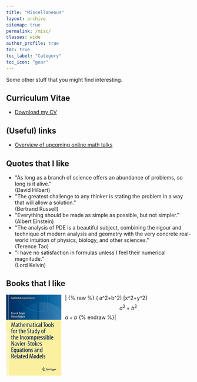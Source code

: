 ```yaml
---
title: "Miscellaneous"
layout: archive
sitemap: true
permalink: /misc/
classes: wide
author_profile: true
toc: true
toc_label: "Category"
toc_icon: "gear"
---
```


Some other stuff that you might find interesting.

## Curriculum Vitae
- [Download my CV](/assets/CV.pdf)


## (Useful) links
- [Overview of upcoming online math talks](https://researchseminars.org/)

## Quotes that I like
- "As long as a branch of science offers an abundance of problems, so long is
it alive."  <br /> (David Hilbert)
- "The greatest challenge to any thinker is stating the problem in a way that
will allow a solution." <br /> (Bertrand Russell)
- "Everything should be made as simple as possible, but not simpler." <br /> (Albert Einstein)
- "The analysis of PDE is a beautiful subject, combining the rigour and technique of modern analysis and geometry with the very concrete real-world
intuition of physics, biology, and other sciences." <br /> (Terence Tao)
- "I have no satisfaction in formulas unless I feel their numerical magnitude." <br /> (Lord Kelvin)

## Books that I like
| <img src="/assets/images/boyer.jpeg" width="150" height="220" alt="" align="left" style="display:block;margin-bottom:10px;margin-left:auto;margin-right:auto;padding-left: 0px;padding-right: 10px;" />    {% raw %} \( a^2+b^2\) \[x^2+y^2\] $$a^2+b^2$$ $a+b$ {% endraw %}|
